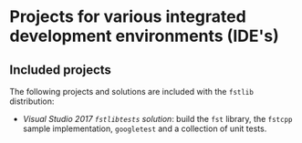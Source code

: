 # Projects for various integrated development environments (IDE's)

## Included projects

The following projects and solutions are included with the `fstlib` distribution:

* *Visual Studio 2017 `fstlibtests` solution*: build the `fst` library, the `fstcpp` sample implementation, `googletest` and a collection of unit tests.